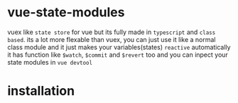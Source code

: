 # vue-state-modules
vuex like `state store` for vue but its fully made in `typescript` and `class based`.
its a lot more flexable than vuex, you can just use it like a normal class module and it just makes your variables(states) `reactive` automatically
it has function like `$watch`, `$commit` and `$revert` too
and you can inpect your state modules in `vue devtool`

# installation